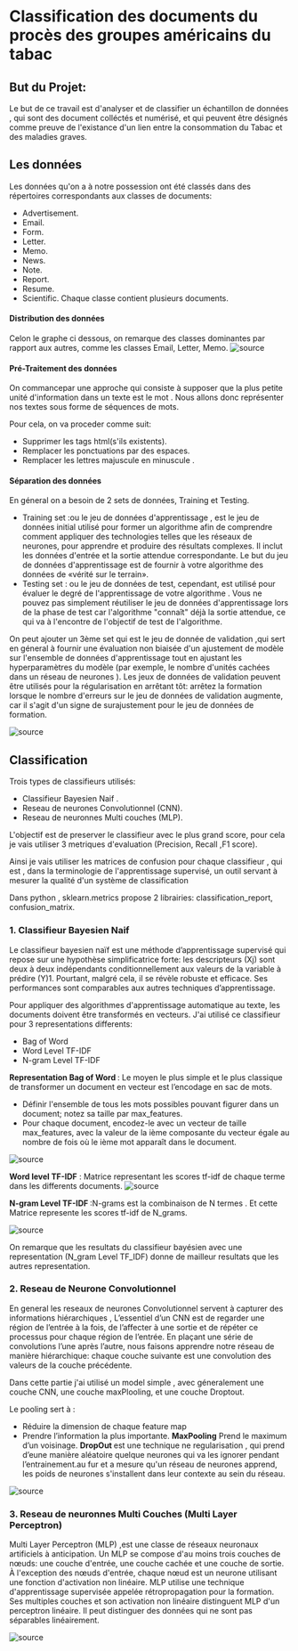 # Classification des documents du procès des groupes américains du tabac

## But du Projet:
<p>
	Le but de ce travail est d'analyser et de classifier un échantillon de données , qui sont des document colléctés et numérisé, et qui peuvent être désignés comme preuve de l'existance d'un lien entre la consommation du Tabac et des maladies graves.
</p>


## Les données
Les données qu'on a à notre possession ont été classés dans des répertoires correspondants aux classes de documents:
- Advertisement.
- Email.
- Form.
- Letter.
- Memo.
- News.
- Note.
- Report.
- Resume.
- Scientific. 
Chaque classe contient plusieurs documents.


#### Distribution des données
Celon le graphe ci dessous, on remarque des classes dominantes par rapport aux autres, comme les classes Email, Letter, Memo.
![source](/img/distribution_donnees.PNG)

#### Pré-Traitement des données
On commancepar une approche qui consiste à supposer que la plus petite unité d'information dans un texte est le mot . Nous allons donc représenter nos textes sous forme de séquences de mots.</br>

Pour cela, on va proceder comme suit:
    
- Supprimer les tags html(s'ils existents).
- Remplacer les ponctuations par des espaces.
- Remplacer les lettres majuscule en minuscule . 


#### Séparation des données 
En géneral on a besoin de 2 sets de données, Training et Testing.
- Training set :ou le jeu de données d'apprentissage , est le jeu de données initial utilisé pour former un algorithme afin de comprendre comment appliquer des technologies telles que les réseaux de neurones, pour apprendre et produire des résultats complexes. Il inclut les données d'entrée et la sortie attendue correspondante. Le but du jeu de données d'apprentissage est de fournir à votre algorithme des données de «vérité sur le terrain».
- Testing set : ou le jeu de données de test, cependant, est utilisé pour évaluer le degré de l'apprentissage de votre algorithme . Vous ne pouvez pas simplement réutiliser le jeu de données d'apprentissage lors de la phase de test car l'algorithme "connaît" déjà la sortie attendue, ce qui va à l'encontre de l'objectif de test de l'algorithme.

On peut ajouter un 3ème set qui est le jeu de donnée de validation ,qui sert en géneral à fournir une évaluation non biaisée d'un ajustement de modèle sur l'ensemble de données d'apprentissage tout en ajustant les hyperparamètres du modèle (par exemple, le nombre d'unités cachées dans un réseau de neurones ). Les jeux de données de validation peuvent être utilisés pour la régularisation en arrêtant tôt: arrêtez la formation lorsque le nombre d'erreurs sur le jeu de données de validation augmente, car il s'agit d'un signe de surajustement pour le jeu de données de formation.

![source](/img/Separation_donnees.png)

## Classification 
Trois types de classifieurs utilisés:

- Classifieur Bayesien Naif .
- Reseau de neurones Convolutionnel (CNN).
- Reseau de neuronnes Multi couches (MLP).

L'objectif est de preserver le classifieur avec le plus grand score, pour cela je vais utiliser 3 metriques d'evaluation (Precision, Recall ,F1 score).

Ainsi je vais utiliser les matrices de confusion pour chaque classifieur , qui est , dans la terminologie de l'apprentissage supervisé, un outil servant à mesurer la qualité d'un système de classification

Dans python , sklearn.metrics propose 2 librairies: classification_report, confusion_matrix.


### 1. Classifieur Bayesien Naif
Le classifieur bayesien naïf est une méthode d’apprentissage supervisé qui repose sur une hypothèse simplificatrice forte: les descripteurs (Xj) sont deux à deux indépendants conditionnellement aux valeurs de la variable à prédire (Y)1. Pourtant, malgré cela, il se révèle robuste et efficace. Ses performances sont comparables aux autres techniques d’apprentissage.

Pour appliquer des algorithmes d'apprentissage automatique au texte, les documents doivent être transformés en vecteurs.
J'ai utilisé ce classifieur pour 3 representations differents:
- Bag of Word
- Word Level TF-IDF
- N-gram Level TF-IDF

<strong>Representation Bag of Word </strong>: Le moyen le plus simple et le plus classique de transformer un document en vecteur est l’encodage en sac de mots.

- Définir l'ensemble de tous les mots possibles pouvant figurer dans un document; notez sa taille par max_features.
- Pour chaque document, encodez-le avec un vecteur de taille max_features, avec la valeur de la ième composante du vecteur égale au nombre de fois où le ième mot apparaît dans le document.

![source](/img/BoW.PNG)

<strong>Word level TF-IDF</strong> : Matrice representant les scores tf-idf de chaque terme dans les differents documents.
![source](/img/Tfidf.PNG)

<strong>N-gram Level TF-IDF </strong>:N-grams est la combinaison de N termes . Et cette Matrice represente les scores tf-idf de N_grams.

![source](/img/tfidf_ngram.PNG)

On remarque que les resultats du classifieur bayésien avec une representation (N_gram Level TF_IDF) donne de mailleur resultats que les autres representation.


### 2. Reseau de Neurone Convolutionnel


En general les reseaux de neurones Convolutionnel servent à capturer des informations hiérarchiques , L’essentiel d’un CNN est de regarder une région de l’entrée à la fois, de l’affecter à une sortie et de répéter ce processus pour chaque région de l’entrée. En plaçant une série de convolutions l’une après l’autre, nous faisons apprendre notre réseau de manière hiérarchique: chaque couche suivante est une convolution des valeurs de la couche précédente.

Dans cette partie j'ai utilisé un model simple , avec géneralement une couche CNN, une couche maxPlooling, et une couche Droptout.

Le pooling sert à :

- Réduire la dimension de chaque feature map
- Prendre l’information la plus importante.
<strong> MaxPooling</strong> Prend le maximum d’un voisinage.
<strong> DropOut </strong> est une technique ne regularisation , qui prend d’eune manière aléatoire quelque neurones qui va les ignorer pendant l’entrainement.au fur et a mesure qu'un réseau de neurones apprend, les poids de neurones s'installent dans leur contexte au sein du réseau.

![source](/img/CNN.PNG)

### 3. Reseau de neuronnes Multi Couches (Multi Layer Perceptron)

Multi Layer Perceptron (MLP) ,est une classe de réseaux neuronaux artificiels à anticipation. Un MLP se compose d'au moins trois couches de nœuds: une couche d'entrée, une couche cachée et une couche de sortie. À l'exception des nœuds d'entrée, chaque nœud est un neurone utilisant une fonction d'activation non linéaire. MLP utilise une technique d'apprentissage supervisée appelée rétropropagation pour la formation. Ses multiples couches et son activation non linéaire distinguent MLP d'un perceptron linéaire. Il peut distinguer des données qui ne sont pas séparables linéairement.

![source](/img/MLP.PNG)